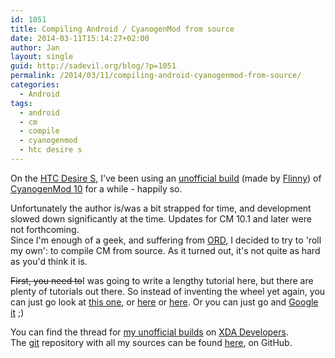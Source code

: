 ```yaml
---
id: 1051
title: Compiling Android / CyanogenMod from source
date: 2014-03-11T15:14:27+02:00
author: Jan
layout: single
guid: http://sadevil.org/blog/?p=1051
permalink: /2014/03/11/compiling-android-cyanogenmod-from-source/
categories:
  - Android
tags:
  - android
  - cm
  - compile
  - cyanogenmod
  - htc desire s
---
```

On the [HTC Desire S](http://www.gsmarena.com/htc_desire_s-3776.php), I've been using an 
[unofficial build](http://forum.xda-developers.com/showthread.php?t=2031694) 
(made by [Flinny](http://forum.xda-developers.com/member.php?u=4350964)) of 
[CyanogenMod 10](http://cyanogenmod.com/) for a while - happily so.  

Unfortunately the author is/was a bit strapped for time, and development slowed down 
significantly at the time. Updates for CM 10.1 and later were not forthcoming.  
Since I'm enough of a geek, and suffering from [ORD](http://www.xda-developers.com/announcements/do-you-have-obsessive-rom-updating-disorder-ord/),
I decided to try to 'roll my own': to compile CM from source. As it turned out, it's not 
quite as hard as you'd think it is.

~~First, you need to~~I was going to write a lengthy tutorial here, but there are plenty of 
tutorials out there. 
So instead of inventing the wheel yet again, you can just go look at 
[this one](http://forum.xda-developers.com/nexus-4/general/guide-cm11-how-to-build-cyanogenmod-11-t2515305), or 
[here](http://wiki.cyanogenmod.org/w/Development) or 
[here](http://www.usoftphone.com/t115104.html). 
Or you can just go and [Google it](http://lmgtfy.com/?q=building+cm+from+source) ;)

You can find the thread for [my unofficial builds](http://forum.xda-developers.com/showthread.php?t=2467013) on [XDA Developers](http://www.xda-developers.com/).  
The [git](https://en.wikipedia.org/wiki/Git_%28software%29) repository with all my sources can be found [here](http://github.com/jdeluyck/), on GitHub.